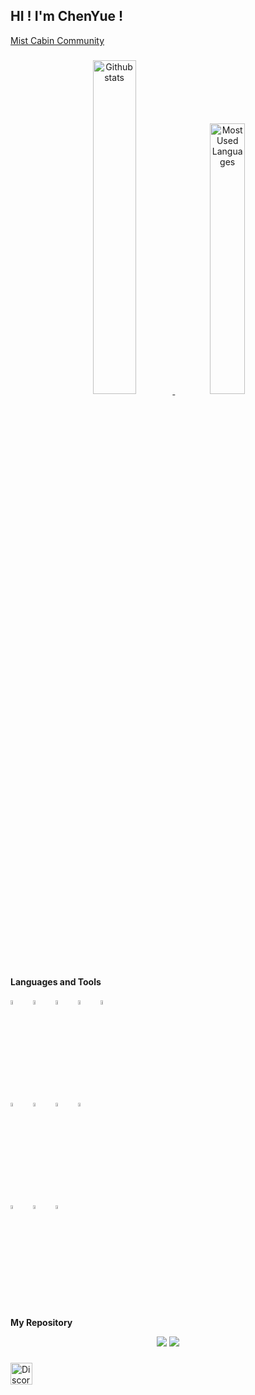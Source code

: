 <h2 align="left">HI ! I'm ChenYue !</h2>

[Mist Cabin Community](https://discord.gg/SHQznFYjcZ)

###

<div align="center" style="text-align:center">
    <a href="#">
        <img width="37%" src="https://github-readme-stats.vercel.app/api?username=ChenYueTW&show_icons=true&theme=react&count_private=true"
            alt="Github stats">
    </a>
    <a href="#">
        <img width="33.3%" src="https://github-readme-stats.vercel.app/api/top-langs/?username=ChenYueTW&layout=compact&theme=react"
            alt="Most Used Languages">
    </a>
</div>

###

**Languages and Tools**

<div align="left">
	<img width="4%" alt="Arduino Logo" src="https://cdn.jsdelivr.net/gh/devicons/devicon/icons/arduino/arduino-original-wordmark.svg"/>
	<img width="8"/>
	<img width="4%" alt="C++ Logo" src="https://cdn.jsdelivr.net/gh/devicons/devicon/icons/cplusplus/cplusplus-original.svg"/>
	<img width="8"/>
	<img width="4%" alt="HTML Logo" src="https://cdn.jsdelivr.net/gh/devicons/devicon/icons/html5/html5-original-wordmark.svg"/>
	<img width="8"/>
	<img width="4%" alt="Java Logo" src="https://cdn.jsdelivr.net/gh/devicons/devicon/icons/java/java-original-wordmark.svg"/>
	<img width="8"/>
	<img width="4%" alt="Python Logo" src="https://cdn.jsdelivr.net/gh/devicons/devicon/icons/python/python-original-wordmark.svg"/>
</div>

<div align="left">
	<img width="4%" alt="Bash Logo" src="https://cdn.jsdelivr.net/gh/devicons/devicon/icons/bash/bash-original.svg"/>
	<img width="8"/>
	<img width="4%" alt="Docker Logo" src="https://cdn.jsdelivr.net/gh/devicons/devicon/icons/docker/docker-original-wordmark.svg"/>
	<img width="8"/>
	<img width="4%" alt="MySQL Logo" src="https://cdn.jsdelivr.net/gh/devicons/devicon/icons/mysql/mysql-original-wordmark.svg"/>
	<img width="8"/>
	<img width="4%" alt="VS Coder Logo" src="https://cdn.jsdelivr.net/gh/devicons/devicon/icons/vscode/vscode-original-wordmark.svg"/>
</div>

<div align="left">
	<img width="4%" alt="Linux Logo" src="https://cdn.jsdelivr.net/gh/devicons/devicon/icons/linux/linux-original.svg"/>
	<img width="8"/>
	<img width="4%" alt="Ubuntu Logo" src="https://cdn.jsdelivr.net/gh/devicons/devicon/icons/ubuntu/ubuntu-plain-wordmark.svg"/>
	<img width="8"/>
	<img width="4%" alt="Debian Logo" src="https://cdn.jsdelivr.net/gh/devicons/devicon/icons/debian/debian-original-wordmark.svg"/>
</div>

###

**My Repository**

<div align="center">
	<img src="https://github-readme-stats.vercel.app/api/pin/?username=ChenYueTW&repo=KopRobot&show_icons=true&theme=react&show_owner=true"/>
	<img src="https://github-readme-stats.vercel.app/api/pin/?username=ChenYueTW&repo=Swerve&show_icons=true&theme=react&show_owner=true"/>
</div>

###

<div align="left">
	<a href="ChenYue" target="_blank">
    <img src="https://img.shields.io/static/v1?message=Discord&logo=discord&label=&color=7289DA&logoColor=white&labelColor=&style=for-the-badge" height="35" alt="Discord Logo"/>
  </a>
</div>
